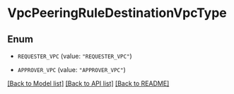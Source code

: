 # VpcPeeringRuleDestinationVpcType

## Enum


* `REQUESTER_VPC` (value: `"REQUESTER_VPC"`)

* `APPROVER_VPC` (value: `"APPROVER_VPC"`)


[[Back to Model list]](../README.md#documentation-for-models) [[Back to API list]](../README.md#documentation-for-api-endpoints) [[Back to README]](../README.md)


